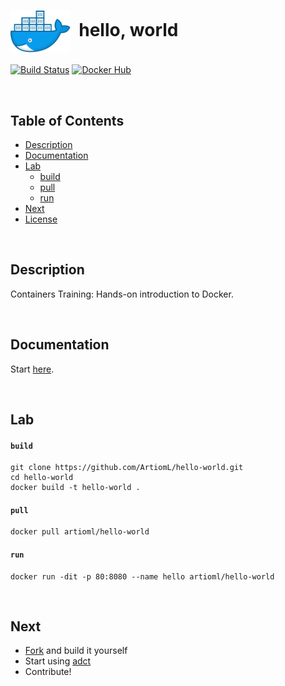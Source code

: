 # <img align="center" src="img/docker.svg" width="96">&nbsp;&nbsp;hello, world

[![Build Status](https://travis-ci.org/ArtiomL/hello-world.svg?branch=master)](https://travis-ci.org/ArtiomL/hello-world)
[![Docker Hub](https://img.shields.io/docker/pulls/artioml/hello-world.svg)](https://hub.docker.com/r/artioml/hello-world/)

&nbsp;&nbsp;

## Table of Contents
- [Description](#description)
- [Documentation](#documentation)
- [Lab](#lab)
	- [build](#build)
	- [pull](#pull)
	- [run](#run)
- [Next](#next)
- [License](LICENSE)


&nbsp;&nbsp;

## Description

Containers Training: Hands-on introduction to Docker.

&nbsp;&nbsp;

## Documentation

Start [here](https://github.com/wsargent/docker-cheat-sheet).

&nbsp;&nbsp;

## Lab

#### `build`
```shell
git clone https://github.com/ArtiomL/hello-world.git
cd hello-world
docker build -t hello-world .
```

#### `pull`
```
docker pull artioml/hello-world
```

#### `run`
```
docker run -dit -p 80:8080 --name hello artioml/hello-world
```

&nbsp;&nbsp;

## Next

- [Fork](https://github.com/artioml/hello-world/fork) and build it yourself
- Start using [adct](https://github.com/ArtiomL/adct)
- Contribute!
